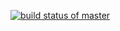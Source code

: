 [![build status of master](https://travis-ci.org/github/waz162/TriangleTest.png?branch=master)](https://travis-ci.org/github/waz162/TriangleTest)